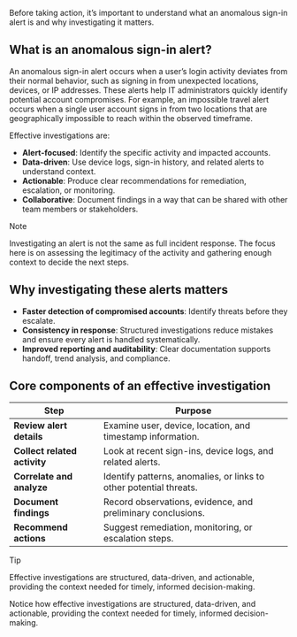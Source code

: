 Before taking action, it’s important to understand what an anomalous sign-in alert is and why investigating it matters.

## What is an anomalous sign-in alert?

An anomalous sign-in alert occurs when a user’s login activity deviates from their normal behavior, such as signing in from unexpected locations, devices, or IP addresses. These alerts help IT administrators quickly identify potential account compromises. For example, an impossible travel alert occurs when a single user account signs in from two locations that are geographically impossible to reach within the observed timeframe.

Effective investigations are:

- **Alert-focused**: Identify the specific activity and impacted accounts.
- **Data-driven**: Use device logs, sign-in history, and related alerts to understand context.
- **Actionable**: Produce clear recommendations for remediation, escalation, or monitoring.
- **Collaborative**: Document findings in a way that can be shared with other team members or stakeholders.

> [!NOTE]
> Investigating an alert is not the same as full incident response. The focus here is on assessing the legitimacy of the activity and gathering enough context to decide the next steps.

## Why investigating these alerts matters

- **Faster detection of compromised accounts**: Identify threats before they escalate.
- **Consistency in response**: Structured investigations reduce mistakes and ensure every alert is handled systematically.
- **Improved reporting and auditability**: Clear documentation supports handoff, trend analysis, and compliance.

## Core components of an effective investigation

| Step | Purpose |
|------|---------|
| **Review alert details** | Examine user, device, location, and timestamp information. |
| **Collect related activity** | Look at recent sign-ins, device logs, and related alerts. |
| **Correlate and analyze** | Identify patterns, anomalies, or links to other potential threats. |
| **Document findings** | Record observations, evidence, and preliminary conclusions. |
| **Recommend actions** | Suggest remediation, monitoring, or escalation steps. |

> [!TIP]
> Effective investigations are structured, data-driven, and actionable, providing the context needed for timely, informed decision-making.

Notice how effective investigations are structured, data-driven, and actionable, providing the context needed for timely, informed decision-making.